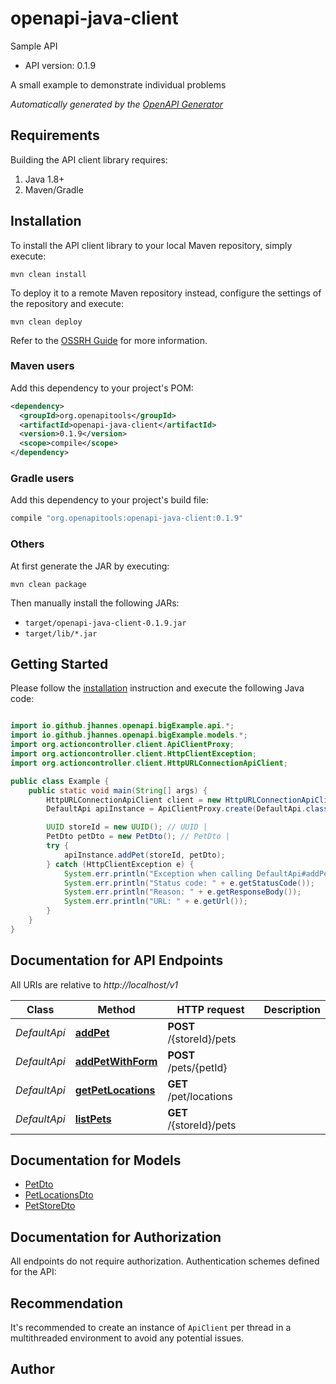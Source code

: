 # openapi-java-client

Sample API

- API version: 0.1.9

A small example to demonstrate individual problems


*Automatically generated by the [OpenAPI Generator](https://openapi-generator.tech)*

## Requirements

Building the API client library requires:

1. Java 1.8+
2. Maven/Gradle

## Installation

To install the API client library to your local Maven repository, simply execute:

```shell
mvn clean install
```

To deploy it to a remote Maven repository instead, configure the settings of the repository and execute:

```shell
mvn clean deploy
```

Refer to the [OSSRH Guide](http://central.sonatype.org/pages/ossrh-guide.html) for more information.

### Maven users

Add this dependency to your project's POM:

```xml
<dependency>
  <groupId>org.openapitools</groupId>
  <artifactId>openapi-java-client</artifactId>
  <version>0.1.9</version>
  <scope>compile</scope>
</dependency>
```

### Gradle users

Add this dependency to your project's build file:

```groovy
compile "org.openapitools:openapi-java-client:0.1.9"
```

### Others

At first generate the JAR by executing:

```shell
mvn clean package
```

Then manually install the following JARs:

- `target/openapi-java-client-0.1.9.jar`
- `target/lib/*.jar`

## Getting Started

Please follow the [installation](#installation) instruction and execute the following Java code:

```java

import io.github.jhannes.openapi.bigExample.api.*;
import io.github.jhannes.openapi.bigExample.models.*;
import org.actioncontroller.client.ApiClientProxy;
import org.actioncontroller.client.HttpClientException;
import org.actioncontroller.client.HttpURLConnectionApiClient;

public class Example {
    public static void main(String[] args) {
        HttpURLConnectionApiClient client = new HttpURLConnectionApiClient("http://localhost/v1");
        DefaultApi apiInstance = ApiClientProxy.create(DefaultApi.class, httpClient);

        UUID storeId = new UUID(); // UUID | 
        PetDto petDto = new PetDto(); // PetDto | 
        try {
            apiInstance.addPet(storeId, petDto);
        } catch (HttpClientException e) {
            System.err.println("Exception when calling DefaultApi#addPet");
            System.err.println("Status code: " + e.getStatusCode());
            System.err.println("Reason: " + e.getResponseBody());
            System.err.println("URL: " + e.getUrl());
        }
    }
}

```

## Documentation for API Endpoints

All URIs are relative to *http://localhost/v1*

Class | Method | HTTP request | Description
------------ | ------------- | ------------- | -------------
*DefaultApi* | [**addPet**](docs/DefaultApi.md#addPet) | **POST** /{storeId}/pets | 
*DefaultApi* | [**addPetWithForm**](docs/DefaultApi.md#addPetWithForm) | **POST** /pets/{petId} | 
*DefaultApi* | [**getPetLocations**](docs/DefaultApi.md#getPetLocations) | **GET** /pet/locations | 
*DefaultApi* | [**listPets**](docs/DefaultApi.md#listPets) | **GET** /{storeId}/pets | 


## Documentation for Models

 - [PetDto](docs/PetDto.md)
 - [PetLocationsDto](docs/PetLocationsDto.md)
 - [PetStoreDto](docs/PetStoreDto.md)


## Documentation for Authorization

All endpoints do not require authorization.
Authentication schemes defined for the API:

## Recommendation

It's recommended to create an instance of `ApiClient` per thread in a multithreaded environment to avoid any potential issues.

## Author



